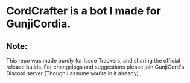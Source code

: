 # CordCrafter is a bot I made for GunjiCordia.

## Note:
This repo was made purely for Issue Trackers, and sharing the official release builds.
For changelogs and suggestions please join GunjiCord's Discord server (Though I assume you're in it already)
